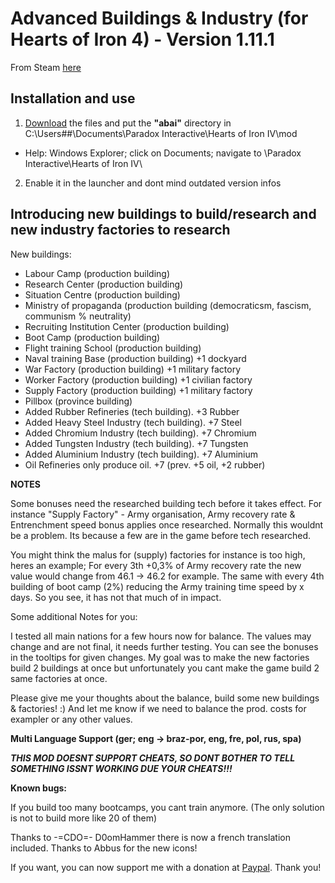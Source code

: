 # Advanced Buildings & Industry (for Hearts of Iron 4) - Version 1.11.1
 
 From Steam [here](https://steamcommunity.com/sharedfiles/filedetails/?id=710831586)
 
## Installation and use

1. [Download](https://github.com/ShadowDuke/AbaI/archive/master.zip) the files and put the **"abai"** directory in C:\Users\##\Documents\Paradox Interactive\Hearts of Iron IV\mod 
- Help: Windows Explorer; click on Documents; navigate to \Paradox Interactive\Hearts of Iron IV\
2. Enable it in the launcher and dont mind outdated version infos
 
## Introducing new buildings to build/research and new industry factories to research


New buildings:
- Labour Camp (production building)
- Research Center (production building)
- Situation Centre (production building)
- Ministry of propaganda (production building (democraticsm, fascism, communism % neutrality)
- Recruiting Institution Center (production building)
- Boot Camp (production building)
- Flight training School (production building)
- Naval training Base (production building) +1 dockyard
- War Factory (production building) +1 military factory
- Worker Factory (production building) +1 civilian factory
- Supply Factory (production building) +1 military factory
- Pillbox (province building)
- Added Rubber Refineries (tech building). +3 Rubber
- Added Heavy Steel Industry (tech building). +7 Steel
- Added Chromium Industry (tech building). +7 Chromium
- Added Tungsten Industry (tech building). +7 Tungsten
- Added Aluminium Industry (tech building). +7 Aluminium
- Oil Refineries only produce oil. +7 (prev. +5 oil, +2 rubber)

**NOTES**

Some bonuses need the researched building tech before it takes effect. For instance "Supply Factory" - Army organisation, Army recovery rate & Entrenchment speed bonus applies once researched.
Normally this wouldnt be a problem. Its because a few are in the game before tech researched.

You might think the malus for (supply) factories for instance is too high, heres an example;
For every 3th +0,3% of Army recovery rate the new value would change from 46.1 -> 46.2 for example.
The same with every 4th building of boot camp (2%) reducing the Army training time speed by x days.
So you see, it has not that much of in impact.


Some additional Notes for you:

I tested all main nations for a few hours now for balance. The values may change and are not final, it needs further testing.
You can see the bonuses in the tooltips for given changes.
My goal was to make the new factories build 2 buildings at once but unfortunately you cant make the game build 2 same factories at once.

Please give me your thoughts about the balance, build some new buildings & factories! :) And let me know if we need to balance the prod. costs for exampler or any other values.


**Multi Language Support (ger; eng -> braz-por, eng, fre, pol, rus, spa)**

***THIS MOD DOESNT SUPPORT CHEATS, SO DONT BOTHER TO TELL SOMETHING ISSNT WORKING DUE YOUR CHEATS!!!***

**Known bugs:**

If you build too many bootcamps, you cant train anymore. (The only solution is not to build more like 20 of them)

Thanks to -=CDO=- D0omHammer there is now a french translation included.
Thanks to Abbus for the new icons!

If you want, you can now support me with a donation at [Paypal](https://www.paypal.com/cgi-bin/webscr?cmd=_s-xclick&hosted_button_id=5X8TNX5DN2G5C&source=url). Thank you!

